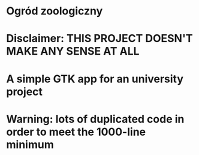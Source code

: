 # Ogród zoologiczny
# Disclaimer: THIS PROJECT DOESN'T MAKE ANY SENSE AT ALL
# A simple GTK app for an university project
# Warning: lots of duplicated code in order to meet the 1000-line minimum